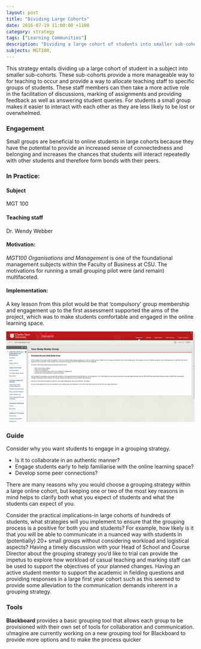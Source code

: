```yaml
---
layout: post
title: "Dividing Large Cohorts"
date: 2016-07-19 11:00:00 +1100
category: strategy
tags: ["Learning Communities"] 
description: "Dividing a large cohort of students into smaller sub-cohorts"
subjects: MGT100, 
---
```


This strategy entails dividing up a large cohort of student in a subject into smaller sub-cohorts. These sub-cohorts provide a more manageable way to for teaching to occur and provide a way to allocate teaching staff to specific groups of students. These staff members can then take a more active role in the facilitation of discussions, marking of assignments and providing feedback as well as answering student queries. For students a small group makes it easier to interact with each other as they are less likely to be lost or overwhelmed.

### Engagement

Small groups are beneficial to online students in large cohorts because they have the potential to provide an increased sense of connectedness and belonging and increases the chances that students will interact repeatedly with other students and therefore form bonds with their peers. 

### In Practice:

#### Subject

MGT 100

#### Teaching staff 

Dr. Wendy Webber 

#### Motivation:

*MGT100 Organisations and Management* is one of the foundational management subjects within the Faculty of Business at CSU. The motivations for running a small grouping pilot were (and remain) multifaceted. 

#### Implementation:

A key lesson from this pilot would be that ‘compulsory’ group membership and engagement up to the first assessment supported the aims of the project, which was to make students comfortable and engaged in the online learning space.

<div class="image-container">
<img src="../images/practices/Dividing-Large-Cohorts-MGT100.jpg" alt="MGT100 Screenshot">
</div>

### Guide

Consider why you want students to engage in a grouping strategy. 

- Is it to collaborate in an authentic manner? 
- Engage students early to help familiarise with the online learning space? 
- Develop some peer connections?

There are many reasons why you would choose a grouping strategy within a large online cohort, but keeping one or two of the most key reasons in mind helps to clarify both what you expect of students and what the students can expect of you. 

Consider the practical implications-in large cohorts of hundreds of students, what strategies will you implement to ensure that the grouping process is a positive for both you and students? For example, how likely is it that you will be able to communicate in a nuanced way with students in (potentially) 20+ small groups without considering workload and logistical aspects? Having a timely discussion with your Head of School and Course Director about the grouping strategy you’d like to trial can provide the impetus to explore how workload of casual teaching and marking staff can be used to support the objectives of your planned changes. Having an active student mentor to support the academic in fielding questions and providing responses in a large first year cohort such as this seemed to provide some alleviation to the communication demands inherent in a grouping strategy. 

### Tools

**Blackboard** provides a basic grouping tool that allows each group to be provisioned with their own set of tools for collaboration and communication. u!magine are currently working on a new grouping tool for Blackboard to provide more options and to make the process quicker